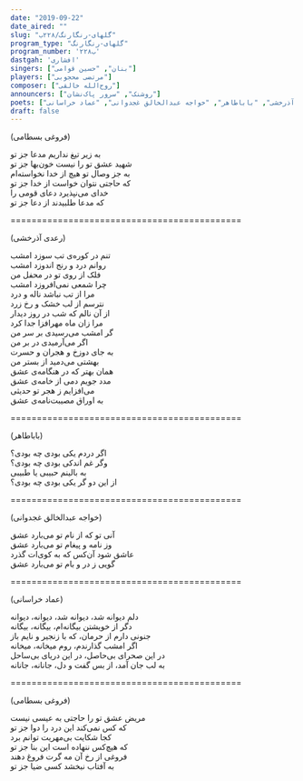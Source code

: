 ```yaml
---
date: "2019-09-22"
date_aired: ""
slug: "گلهای-رنگارنگ/۲۲۸ب"
program_type: "گلهای-رنگارنگ"
program_number: '۲۲۸ب'
dastgah: 'افشاری'
singers: ["بنان", "حسین قوامی"]
players: ["مرتضی محجوبی"]
composer: ["روح‌الله خالقی"]
announcers: ["روشنک", "سرور پاک‌نشان"]
poets: ["فروغی بسطامی", "رعدی آذرخشی", "باباطاهر", "خواجه عبدالخالق غجدوانی", "عماد خراسانی"]
draft: false
---
```


(فروغی بسطامی)  

به زیر تیغ نداریم مدعا جز تو  
شهید عشق تو را نیست خون‌بها جز تو  
به جز وصال تو هیچ از خدا نخواسته‌ام  
که حاجتی نتوان خواست از خدا جز تو  
خدای می‌نپذیرد دعای قومی را  
که مدعا طلبیدند از دعا جز تو  

============================================  

(رعدی آذرخشی)  

تنم در کور‌ه‌ی تب سوزد امشب  
روانم درد و رنج اندوزد امشب  
فلک از روی تو در محفل من  
چرا شمعی نمی‌افروزد امشب  
مرا از تب نباشد ناله و درد  
نترسم از لب خشک و رخ زرد  
از آن نالم که شب در روز دیدار  
مرا زان ماه مهرافزا جدا کرد  
گر امشب می‌رسیدی بر سر من  
اگر می‌آرمیدی در بر من  
به جای دوزخ و هجران و حسرت  
بهشتی می‌دمید از بستر من  
همان بهتر که در هنگامه‌ی عشق  
مدد جویم دمی از خامه‌ی عشق  
می‌افزایم ز هجر تو حدیثی  
به اوراق مصیبت‌نامه‌ی عشق  

============================================  

(باباطاهر)  

اگر دردم یکی بودی چه بودی؟  
وگر غم اندکی بودی چه بودی؟  
به بالینم حبیبی یا طبیبی  
از این دو گر یکی بودی چه بودی؟  

============================================  

(خواجه عبدالخالق غجدوانی)  

آنی تو که از نام تو می‌بارد عشق  
وز نامه‌ و پیغام تو می‌بارد عشق  
عاشق شود آن‌کس که به کوی‌ات گذرد  
گویی ز در و بام تو می‌بارد عشق  

============================================  

(عماد خراسانی)  

دلم دیوانه شد، دیوانه شد، دیوانه، دیوانه  
دگر از خویشتن بیگانه‌ام، بیگانه، بیگانه  
جنونی دارم از حرمان، که با زنجیر و نایم باز  
اگر امشب گذارندم، روم میخانه، میخانه  
در این صحرای بی‌حاصل، در این دریای بی‌ساحل  
به لب جان آمد، از بس گفت و دل، جانانه، جانانه  

============================================  

(فروغی بسطامی)  

مریض عشق تو را حاجتی به عیسی نیست  
که کس نمی‌کند این درد را دوا جز تو  
کجا شکایت بی‌مهریت توانم برد  
که هیچ‌کس ننهاده است این بنا جز تو  
فروغی از رخ آن مه گرت فروغ دهند  
به آفتاب نبخشد کسی ضیا جز تو  
